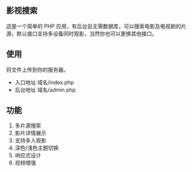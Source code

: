 ## 影视搜索

这是一个简单的 PHP 应用，有后台且无需数据库，可以搜索电影及电视剧的片源，默认接口支持多设备同时观影，当然你也可以更换其他接口。

## 使用

将文件上传到你的服务器。
 - 入口地址 域名/index.php
 - 后台地址 域名/admin.php

## 功能

1. 多片源搜索
2. 影片详情展示
3. 支持多人观影
4. 深色/浅色主题切换
5. 响应式设计
6. 视频增强
